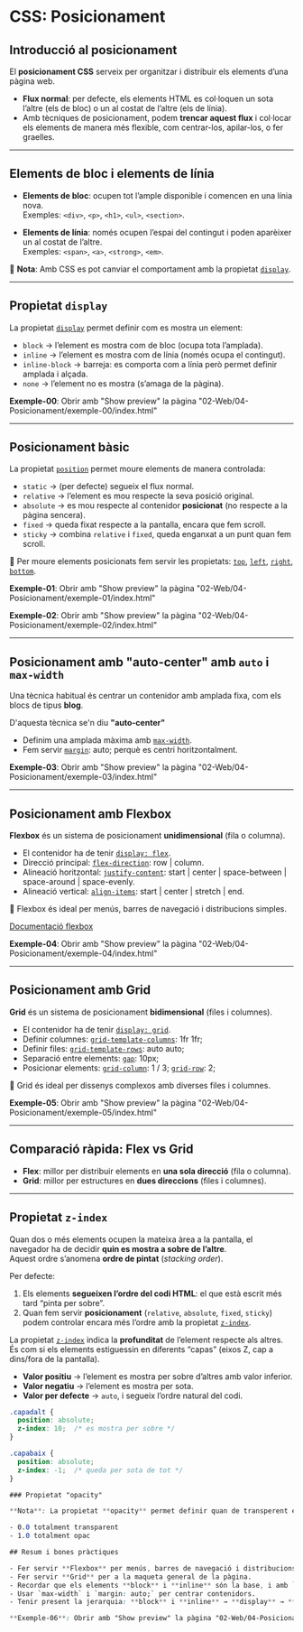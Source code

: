 # CSS: Posicionament

## Introducció al posicionament

El **posicionament CSS** serveix per organitzar i distribuir els elements d’una pàgina web.

- **Flux normal**: per defecte, els elements HTML es col·loquen un sota l’altre (els de bloc) o un al costat de l’altre (els de línia).
- Amb tècniques de posicionament, podem **trencar aquest flux** i col·locar els elements de manera més flexible, com centrar-los, apilar-los, o fer graelles.

---

## Elements de bloc i elements de línia

- **Elements de bloc**: ocupen tot l’ample disponible i comencen en una línia nova.  
  Exemples: `<div>`, `<p>`, `<h1>`, `<ul>`, `<section>`.

- **Elements de línia**: només ocupen l’espai del contingut i poden aparèixer un al costat de l’altre.  
  Exemples: `<span>`, `<a>`, `<strong>`, `<em>`.

📌 **Nota**: Amb CSS es pot canviar el comportament amb la propietat [`display`](https://developer.mozilla.org/en-US/docs/Web/CSS/display).

---

## Propietat `display`

La propietat [`display`](https://developer.mozilla.org/en-US/docs/Web/CSS/display) permet definir com es mostra un element:

- `block` → l’element es mostra com de bloc (ocupa tota l’amplada).
- `inline` → l’element es mostra com de línia (només ocupa el contingut).
- `inline-block` → barreja: es comporta com a línia però permet definir amplada i alçada.
- `none` → l’element no es mostra (s’amaga de la pàgina).

**Exemple-00**: Obrir amb "Show preview" la pàgina "02-Web/04-Posicionament/exemple-00/index.html"

---

## Posicionament bàsic

La propietat [`position`](https://developer.mozilla.org/en-US/docs/Web/CSS/position) permet moure elements de manera controlada:

- `static` → (per defecte) segueix el flux normal.  
- `relative` → l’element es mou respecte la seva posició original.  
- `absolute` → es mou respecte al contenidor **posicionat** (no respecte a la pàgina sencera).  
- `fixed` → queda fixat respecte a la pantalla, encara que fem scroll.  
- `sticky` → combina `relative` i `fixed`, queda enganxat a un punt quan fem scroll.

📌 Per moure elements posicionats fem servir les propietats: [`top`](https://developer.mozilla.org/en-US/docs/Web/CSS/top), [`left`](https://developer.mozilla.org/en-US/docs/Web/CSS/left), [`right`](https://developer.mozilla.org/en-US/docs/Web/CSS/right), [`bottom`](https://developer.mozilla.org/en-US/docs/Web/CSS/bottom).

**Exemple-01**: Obrir amb "Show preview" la pàgina "02-Web/04-Posicionament/exemple-01/index.html"

**Exemple-02**: Obrir amb "Show preview" la pàgina "02-Web/04-Posicionament/exemple-02/index.html"

---

## Posicionament amb "auto-center" amb `auto` i `max-width`

Una tècnica habitual és centrar un contenidor amb amplada fixa, com els blocs de tipus **blog**.

D'aquesta tècnica se'n diu **"auto-center"**

- Definim una amplada màxima amb [`max-width`](https://developer.mozilla.org/en-US/docs/Web/CSS/max-width).
- Fem servir [`margin`](https://developer.mozilla.org/en-US/docs/Web/CSS/margin): auto; perquè es centri horitzontalment.

**Exemple-03**: Obrir amb "Show preview" la pàgina "02-Web/04-Posicionament/exemple-03/index.html"

---

## Posicionament amb Flexbox

**Flexbox** és un sistema de posicionament **unidimensional** (fila o columna).

- El contenidor ha de tenir [`display: flex`](https://developer.mozilla.org/en-US/docs/Web/CSS/display).
- Direcció principal: [`flex-direction`](https://developer.mozilla.org/en-US/docs/Web/CSS/flex-direction): row | column.
- Alineació horitzontal: [`justify-content`](https://developer.mozilla.org/en-US/docs/Web/CSS/justify-content): start | center | space-between | space-around | space-evenly.
- Alineació vertical: [`align-items`](https://developer.mozilla.org/en-US/docs/Web/CSS/align-items): start | center | stretch | end.

📌 Flexbox és ideal per menús, barres de navegació i distribucions simples.

[Documentació flexbox](https://developer.mozilla.org/en-US/docs/Web/CSS/CSS_flexible_box_layout)

**Exemple-04**: Obrir amb "Show preview" la pàgina "02-Web/04-Posicionament/exemple-04/index.html"

---

## Posicionament amb Grid

**Grid** és un sistema de posicionament **bidimensional** (files i columnes).

- El contenidor ha de tenir [`display: grid`](https://developer.mozilla.org/en-US/docs/Web/CSS/display).
- Definir columnes: [`grid-template-columns`](https://developer.mozilla.org/en-US/docs/Web/CSS/grid-template-columns): 1fr 1fr;  
- Definir files: [`grid-template-rows`](https://developer.mozilla.org/en-US/docs/Web/CSS/grid-template-rows): auto auto;  
- Separació entre elements: [`gap`](https://developer.mozilla.org/en-US/docs/Web/CSS/gap): 10px;  
- Posicionar elements: [`grid-column`](https://developer.mozilla.org/en-US/docs/Web/CSS/grid-column): 1 / 3; [`grid-row`](https://developer.mozilla.org/en-US/docs/Web/CSS/grid-row): 2;

📌 Grid és ideal per dissenys complexos amb diverses files i columnes.

**Exemple-05**: Obrir amb "Show preview" la pàgina "02-Web/04-Posicionament/exemple-05/index.html"

---

## Comparació ràpida: Flex vs Grid

- **Flex**: millor per distribuir elements en **una sola direcció** (fila o columna).  
- **Grid**: millor per estructures en **dues direccions** (files i columnes).

---

## Propietat `z-index`

Quan dos o més elements ocupen la mateixa àrea a la pantalla, el navegador ha de decidir **quin es mostra a sobre de l’altre**.  
Aquest ordre s’anomena **ordre de pintat** (*stacking order*).  

Per defecte:
1. Els elements **segueixen l’ordre del codi HTML**: el que està escrit més tard “pinta per sobre”.
2. Quan fem servir **posicionament** (`relative`, `absolute`, `fixed`, `sticky`) podem controlar encara més l’ordre amb la propietat [`z-index`](https://developer.mozilla.org/en-US/docs/Web/CSS/z-index).

La propietat [`z-index`](https://developer.mozilla.org/en-US/docs/Web/CSS/z-index) indica la **profunditat** de l’element respecte als altres.  
És com si els elements estiguessin en diferents “capas” (eixos Z, cap a dins/fora de la pantalla).

- **Valor positiu** → l’element es mostra per sobre d’altres amb valor inferior.  
- **Valor negatiu** → l’element es mostra per sota.  
- **Valor per defecte** → `auto`, i segueix l’ordre natural del codi.  

```css
.capadalt {
  position: absolute;
  z-index: 10;  /* es mostra per sobre */
}

.capabaix {
  position: absolute;
  z-index: -1;  /* queda per sota de tot */
}

### Propietat "opacity"

**Nota**: La propietat **opacity** permet definir quan de transperent és un element. 

- 0.0 totalment transparent
- 1.0 totalment opac

## Resum i bones pràctiques

- Fer servir **Flexbox** per menús, barres de navegació i distribucions simples.  
- Fer servir **Grid** per a la maqueta general de la pàgina.  
- Recordar que els elements **block** i **inline** són la base, i amb `display` podem transformar-los.  
- Usar `max-width` i `margin: auto;` per centrar contenidors.  
- Tenir present la jerarquia: **block** i **inline** → **display** → **position** → **flex/grid**.

**Exemple-06**: Obrir amb "Show preview" la pàgina "02-Web/04-Posicionament/exemple-06/index.html"